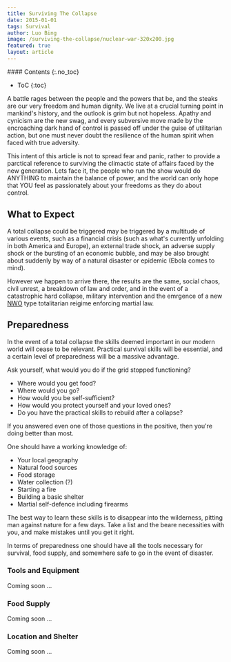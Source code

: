 ```yaml
---
title: Surviving The Collapse
date: 2015-01-01
tags: Survival
author: Luo Bing
image: /surviving-the-collapse/nuclear-war-320x200.jpg
featured: true
layout: article
---
```


<!--
TODO
* expand What to Expect with points
-->

<div class="sidebar-section toc">
#### Contents
{:.no_toc}

* ToC
{:toc}
</div>

A battle rages between the people and the powers that be, and the steaks are our very freedom and human dignity. We live at a crucial turning point in mankind's history, and the outlook is grim but not hopeless. Apathy and cynicism are the new swag, and every subversive move made by the encroaching dark hand of control is passed off under the guise of utilitarian action<!-- masked as a utilitarian ethics -->, but one must never doubt the resilience of the human spirit when faced with true adversity.

This intent of this article is not to spread fear and panic, rather to provide a parctical reference to surviving the climactic state of affairs faced by the new generation. Lets face it, the people who run the show would do ANYTHING to maintain the balance of power, and the world can only hope that YOU feel as passionately about your freedoms as they do about control.

<!--
Our fragile society is comprised of so many complex moving parts, which at any point could come crumbling down around our ears. Very few people are ready for such an occurrence, and it's both frightening and necessary to understand that at any given moment we are only three square meals away from total anarchy.
-->


## What to Expect

A total collapse could be triggered may be triggered by a multitude of various events, such as a financial crisis (such as what's currently unfolding in both America and Europe), an external trade shock, an adverse supply shock or the bursting of an economic bubble, and may be also brought about suddenly by way of a natural disaster or epidemic (Ebola comes to mind). 

However we happen to arrive there, the results are the same, social chaos, civil unrest, a breakdown of law and order, and in the event of a catastrophic hard collapse, military intervention and the emrgence of a new [NWO]() type totalitarian reigime enforcing martial law.

<!--
 and order resulting in anarchy. (examples)
 
A pessimistic scenario of future events includes a banking crisis  leading to hyperinflation and a collapse of the economy.

This is the way our [capitalist economy is geared](), so when the current economy is abolished wealth will be resynchronised with those holding all the power, and the cycle can continue as they see fit.
-->

## Preparedness

In the event of a total collapse the skills deemed important in our modern world will cease to be relevant. Practical survival skills will be essential, and a certain level of preparedness will be a massive advantage.

Ask yourself, what would you do if the grid stopped functioning?

* Where would you get food?
* Where would you go?
* How would you be self-sufficient?
* How would you protect yourself and your loved ones?
* Do you have the practical skills to rebuild after a collapse?

If you answered even one of those questions in the positive, then you're doing better than most.

One should have a working knowledge of:

* Your local geography
* Natural food sources
* Food storage
* Water collection (?)
* Starting a fire
* Building a basic shelter
* Martial self-defence including firearms

The best way to learn these skills is to disappear into the wilderness, pitting man against nature for a few days. Take a list and the beare necessities with you, and make mistakes until you get it right.

In terms of preparedness one should have all the tools necessary for survival, food supply, and somewhere safe to go in the event of disaster.

### Tools and Equipment

Coming soon ...

### Food Supply

Coming soon ...

### Location and Shelter

Coming soon ...


<!--
This is how you control society. Keep the masses dumb and poorly educated, make sure that people have low paying jobs that require them to live pay check to pay check, and then feed them mindless drivel as news to keep their minds off of real issues. Because it's hard for society to organize and fight tyranny when each day is a struggle to eat.


Int he case of a total system collapse, on of the first things to stop will be supermarket deliveries. In Australia ... trade agreements ...
Three square emans from anarchy ...

Store enough food for your immediate group to survive for a minimum of three months. Brown rice(storage, survival suration?) is a safe bet, as well as long life canned food and astronout/army meals. Also keep some salt, and a water filter with enough replacable elements to keep you out of trouble.

You won'twant to live on rice forever, so your aim will be to setup, or have access to, a garden as soon as possible.

It's a good idea to keep enough seeds to start a garden of your own, or if you get caught out then find a produce farm as soon as possible ad offer your servbices. Farm will fast become the most important places on the planet, and will be in need of extra staff to meet the extra demand, and security from looters.

## Equipment

Bug-out 101

## Location

For most first world countries the government has disaster reaction plans in place (take from Food...)
-->



<!--
In the event of collapse the skills that deemed important in our modern world will cease to be relevant, and set of survival skills and preparedness will be required. 

a much more practical 

It is therefore prudent to be prepared and educate yourself in the event that such disasters may come to pass. 

More to come soon ...
-->

<!--
## What Does It Look Like?

A pessimistic scenario of future events includes a banking crisis, followed by a
government bailout and the eventual nationali­zation of all banks. The
final cost is staggering and is paid with money created by the Federal Reserve.
It is passed on to the public in the form of inflation.

Further inflation is caused by the continual expansion of welfare programs, socialized
medicine, entitlement programs, and interest on the national debt. The dollar is finally
abandoned as the de facto currency of the world. Trillions of dollars are
sent back to the United States by foreign investors to be converted as
quickly as possible into tangible assets. That causes even greater
inflation than before. So massive is the inflationary pressure that
industry and commerce come to a halt. Barter becomes the means of
exchange. America takes her place among the depressed nations of
South America, Africa, and Asia—mired together in economic equality.

domestic violence, 

, a new global currency, the arrival of U.N. "Peacekeeping" forces, and a new totalitarian regime enforcing high-tech feudalism.


We have already seen recent
-->
<!--
But this time, the programs begin to take on an international flavor. The American dollar is replaced by a new UN money, and the Federal Reserve System becomes a branch operation of the IMF/World Bank.
-->

<!--
Politicians seize upon the opportunity and offer bold reforms. The reforms are more of exactly what caused the problem in the first place: expanded governmental power, new regulatory agencies, and more restrictions on freedom. 

The failed currency will be replaced a new one designed so that electronic transfers will gradually replace cash and checking accounts. This permits government agencies to monitor the financial activities of every person. A machine-readable ID card is used for that purpose. If an individual is red flagged by any government agency, the card does not clear, and he is cut off from all economic transactions and travel. It is the ultimate control.

Increasing violence in the streets from revolutionary movements and ethnic clashes provide the government with an excuse for martial law. The public is happy to see "Peacekeepers" checking ID cards. The police-state arrives in the name of public safety.

Eventually all private dwellings are taken over by the government as a result of bailing out the home-mortgage industry. Rental property is also taken, as former landlords are unable to pay property taxes. People are allowed to live in these dwellings at reasonable cost, or no cost at all. It gradually becomes clear, however, that the government is now the owner of all homes and apartments. People are living in them only at the pleasure of the government. They can be reassigned at any time.

Wages and prices are controlled. Dissidents are placed into work armies. There are no more autos except for the ruling elite. Public transportation is provided for the masses, and those with limited skills live in government housing within walking distance of their assigned jobs. Men have been reduced to the level of serfs who are subservient to their masters. Their condition of life can only be described as high-tech feudalism.
-->

<!--
There is no certainty that the future will unfold in exactly that manner, because there are too many variables. For example, if we had assumed that there will not be a banking crisis, then our journey would be different. We would not see long lines of depositors or panic-buying in the stores or closing of the stock market. But we would still witness the same scenes of despair in the more distant future. We merely would have traveled a different path of events to get there. That is because the forces driving our society into global totalitarianism would not have changed one iota. We still would have the doomsday mechanisms at work. We would have the CFR in control of the power centers of government and the media. We would have an electorate which is unaware of what is being done to them and, therefore, unable to resist. Through environmental and economic treaties and through military disarmament to the UN, we would witness the same emergence of a world central bank, a world government, and a world army to, enforce its dictates. Inflation and wage/price controls would have progressed more or less the same, driving consumer goods out of existence and mmen into bondage. Instead of moving toward The New World Order in a series of economic spasms, we merely would have traveled a less violent path and arrived at exactly the same destination.
-->

<!--
* **Travel Restrictions** This will begin with restrictions on foreign travel, including suspension/removal of passports. (This has begun in a small way in both the EU and US.) Later, travel restrictions will be extended within the boundaries of countries (highway checkpoints, etc.)

* **Confiscation of wealth** The EU has instituted the confiscation of bank accounts, which can be expected to become an international form of governmental theft. This does not automatically mean that other assets, such as precious metals and real estate will also be confiscated, but it does mean that the barrier for confiscation has been eliminated. There is therefore no reason to assume that any asset is safe from any government that approves theft through bail-ins.

* **Food Shortages** The food industry operates on very small profit margins and survives only as a result of quick payment of invoices. With dramatic inflation, marginal businesses (suppliers, wholesalers, and retailers) will fall by the wayside. The percentage of failing businesses will be dependent upon the duration and severity of the inflationary trend.

* **Squatters Rebellions** A dramatic increase in the number of home and business foreclosures will result in homelessness for anyone whose debt exceeds his ability to pay—even those who presently appear to be well-off. As numbers rise significantly, a new homeless class will be created amongst the former middle class. As they become more numerous, large scale ownership of property may give way to large scale “possession” of property.

* **Riots** These will likely happen spontaneously due to the above conditions, but if not, governments will create them to justify their desire for greater control of the masses.

* **Martial Law** Martial Law and may be initially termed as EPP (Emergency Police Protection). The US has already prepared for this, with the passing of the 2012 National Defense Authorization Act (NDAA), which many interpret as declaring the US to be a “battlefield.” The NDAA allows the suspension of habeas corpus, indefinite detention, and the assumption that any resident may be considered an enemy combatant. Similar legislation may be expected in other countries that perceive martial law as a solution to civil unrest.


## Preparedness
-->
